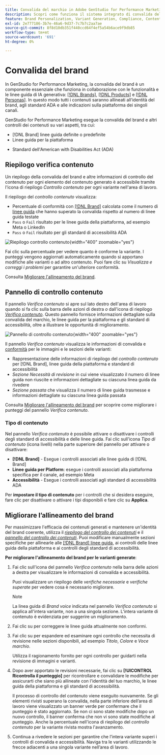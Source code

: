 ```yaml
---
title: Convalida del marchio in Adobe GenStudio for Performance Marketing
description: Scopri come funziona il sistema integrato di convalida del brand in GenStudio for Performance Marketing.
feature: Brand Personalization, Variant Generation, Compliance, Content Generation, Content Review, Generative AI
exl-id: 2e777186-3b7e-46a6-9d37-7c7b7c2aa7ae
source-git-commit: 8f8d10db351f440ccd64f4ef5a54b6ace9f9db85
workflow-type: tm+mt
source-wordcount: '691'
ht-degree: 0%

---
```


# Convalida del brand

In GenStudio for Performance Marketing, la convalida del brand è un componente essenziale che funziona in collaborazione con le funzionalità e le linee guida di IA generativa: [[!DNL Brands]](/help/user-guide/guidelines/brands.md), [[!DNL Products]](/help/user-guide/guidelines/products.md) e [[!DNL Personas]](/help/user-guide/guidelines/personas.md). In questo modo tutti i contenuti saranno allineati all’identità del brand, agli standard ADA e alle indicazioni sulla piattaforma dei singoli canali.

GenStudio for Performance Marketing esegue la convalida del brand e altri controlli dei contenuti su vari aspetti, tra cui:

* [!DNL Brand] linee guida definite o predefinite
* Linee guida per la piattaforma
<!-- * Ethical considerations related to gender, ethnicity, race, disability status, and age in AI-generated content -->
* Standard dell&#39;American with Disabilities Act (ADA)

## Riepilogo verifica contenuto

Un riepilogo della convalida del brand e altre informazioni di controllo del contenuto per ogni elemento del contenuto generato è accessibile tramite l&#39;icona di riepilogo _Controllo contenuto_ per ogni variante nell&#39;area di lavoro.

Il riepilogo del _controllo contenuto_ visualizza:

* Percentuale di conformità con [[!DNL Brand]](brands.md) calcolata come il numero di [linee guida](overview.md) che hanno superato la convalida rispetto al numero di linee guida testate
* `Pass` o `Fail` risultato per le linee guida della piattaforma, ad esempio Meta o LinkedIn
* `Pass` o `Fail` risultato per gli standard di accessibilità ADA

![Riepilogo controllo contenuto](/help/assets/content-check-summary.png){width="400" zoomable="yes"}

Fai clic sulla percentuale per vedere quanto è conforme la variante. I punteggi vengono aggiornati automaticamente quando si apportano modifiche alle varianti o ad altro contenuto. Puoi fare clic su _Visualizza e correggi i problemi_ per garantire un&#39;ulteriore conformità.

Consulta [Migliorare l&#39;allineamento del brand](#improve-brand-alignment).

## Pannello di controllo contenuto

Il pannello _Verifica contenuto_ si apre sul lato destro dell&#39;area di lavoro quando si fa clic sulla barra delle azioni di destra _o_ dall&#39;icona di riepilogo [_Verifica contenuto_](#content-check-summary). Questo pannello fornisce informazioni dettagliate sulla convalida del marchio, le linee guida per la piattaforma e gli standard di accessibilità, oltre a illustrare le opportunità di miglioramento.

![Pannello di controllo contenuto](/help/assets/content-check-panel.png){width="400" zoomable="yes"}

Il pannello _Verifica contenuto_ visualizza le informazioni di convalida e [conformità](/help/user-guide/guidelines/overview.md#compliance) per le immagini e le sezioni delle varianti:

* Rappresentazione delle informazioni di riepilogo del _controllo contenuto_ per [!DNL Brand], linee guida della piattaforma e standard di accessibilità
* _Sezione Necessità di revisione_ in cui viene visualizzato il numero di linee guida non riuscite e informazioni dettagliate su ciascuna linea guida da rivedere
* _Sezione passata_ che visualizza il numero di linee guida trasmesse e informazioni dettagliate su ciascuna linea guida passata

Consulta [Migliorare l&#39;allineamento del brand](#improve-brand-alignment) per scoprire come migliorare i punteggi del pannello _Verifica contenuto_.

### Tipo di contenuto

Nel pannello _Verifica contenuto_ è possibile attivare o disattivare i controlli degli standard di accessibilità e delle linee guida. Fai clic sull&#39;icona _Tipo di contenuto_ (icona livelli) nella parte superiore del pannello per attivare o disattivare:

* **[!DNL Brand]** - Esegue i controlli associati alle linee guida di [!DNL Brand]
* **Linee guida per Platform**: esegue i controlli associati alla piattaforma specifica per il canale, ad esempio Meta
* **Accessibilità** - Esegue i controlli associati agli standard di accessibilità ADA

Per **impostare il tipo di contenuto** per i controlli che si desidera eseguire, fare clic per disattivare o attivare i tipi disponibili e fare clic su **Applica**.

## Migliorare l’allineamento del brand

Per massimizzare l&#39;efficacia dei contenuti generati e mantenere un&#39;identità del brand coerente, utilizza il [_riepilogo del controllo dei contenuti_](#content-check-summary) e il [_pannello del controllo dei contenuti_](#content-check-panel). Puoi modificare manualmente sezioni specifiche per allinearle alle [[!DNL Brand] linee guida](brands.md), ai controlli delle linee guida della piattaforma e ai controlli degli standard di accessibilità.

**Per migliorare l&#39;allineamento del brand per le varianti generate**:

1. Fai clic sull&#39;icona del pannello _Verifica contenuto_ nella barra delle azioni a destra per visualizzare le informazioni di convalida e accessibilità.

   Puoi visualizzare un riepilogo delle _verifiche necessarie_ e _verifiche superate_ per vedere cosa è necessario migliorare.

   >[!NOTE]
   >
   > La linea guida di _Brand voice_ indicata nel pannello _Verifica contenuto_ si applica all&#39;intera variante, non a una singola sezione. L’intera variante di contenuto è evidenziata per suggerire un miglioramento.

1. Fai clic su per correggere le linee guida attualmente non conformi.
1. Fai clic su per espandere ed esaminare ogni controllo che necessita di revisione nelle sezioni disponibili, ad esempio _Titolo_, _Colore_ e _Voce marchio_.

   Utilizza il ragionamento fornito per ogni controllo per guidarti nella revisione di immagini e varianti.

1. Dopo aver apportato le revisioni necessarie, fai clic su **[!UICONTROL Ricontrolla il punteggio]** per ricontrollare e convalidare le modifiche per assicurarti che siano più allineate con l&#39;identità del tuo marchio, le linee guida della piattaforma e gli standard di accessibilità.

   Il processo di controllo del contenuto viene eseguito nuovamente. Se gli elementi rivisti superano la convalida, nella parte inferiore dell’area di lavoro viene visualizzato un banner verde per confermare che il punteggio è stato aggiornato. Se non ci sono state modifiche dopo un nuovo controllo, il banner conferma che non vi sono state modifiche al punteggio. Anche la percentuale nell&#39;icona di riepilogo del _controllo contenuto_ per la variante rivista mostra l&#39;avanzamento.

1. Continua a rivedere le sezioni per garantire che l’intera variante superi i controlli di convalida e accessibilità. Naviga tra le varianti utilizzando le frecce adiacenti a una singola variante nell’area di lavoro.
